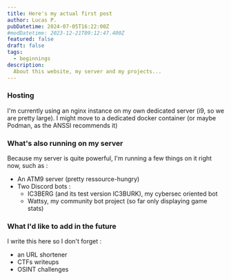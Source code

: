 ```yaml
---
title: Here's my actual first post
author: Lucas P.
pubDatetime: 2024-07-05T16:22:00Z
#modDatetime: 2023-12-21T09:12:47.400Z
featured: false
draft: false
tags:
  - beginnings
description:
  About this website, my server and my projects...   
---
```


### Hosting

I'm currently using an nginx instance on my own dedicated server (i9, so we are pretty large).
I might move to a dedicated docker container (or maybe Podman, as the ANSSI recommends it)

### What's also running on my server

Because my server is quite powerful, I'm running a few things on it right now, such as :
 - An ATM9 server (pretty ressource-hungry)
 - Two Discord bots :
     - IC3BERG (and its test version IC3BURK), my cybersec oriented bot
     - Wattsy, my community bot project (so far only displaying game stats)

### What I'd like to add in the future
I write this here so I don't forget :
 - an URL shortener
 - CTFs writeups
 - OSINT challenges